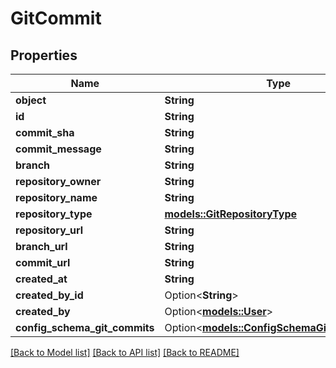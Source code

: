 # GitCommit

## Properties

Name | Type | Description | Notes
------------ | ------------- | ------------- | -------------
**object** | **String** |  | 
**id** | **String** |  | 
**commit_sha** | **String** |  | 
**commit_message** | **String** |  | 
**branch** | **String** |  | 
**repository_owner** | **String** |  | 
**repository_name** | **String** |  | 
**repository_type** | [**models::GitRepositoryType**](GitRepositoryType.md) |  | 
**repository_url** | **String** |  | 
**branch_url** | **String** |  | 
**commit_url** | **String** |  | 
**created_at** | **String** |  | 
**created_by_id** | Option<**String**> |  | 
**created_by** | Option<[**models::User**](User.md)> |  | 
**config_schema_git_commits** | Option<[**models::ConfigSchemaGitCommitList**](ConfigSchemaGitCommitList.md)> |  | [optional]

[[Back to Model list]](../README.md#documentation-for-models) [[Back to API list]](../README.md#documentation-for-api-endpoints) [[Back to README]](../README.md)


